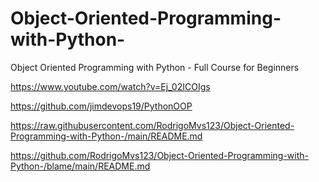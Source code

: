 # Object-Oriented-Programming-with-Python-

Object Oriented Programming with Python - Full Course for Beginners


https://www.youtube.com/watch?v=Ej_02ICOIgs

https://github.com/jimdevops19/PythonOOP

https://raw.githubusercontent.com/RodrigoMvs123/Object-Oriented-Programming-with-Python-/main/README.md


https://github.com/RodrigoMvs123/Object-Oriented-Programming-with-Python-/blame/main/README.md
